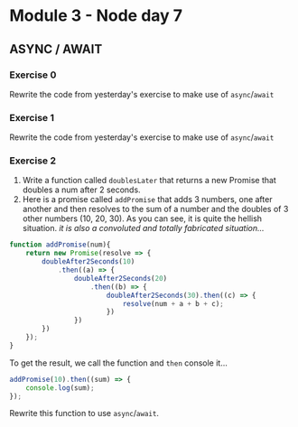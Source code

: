 # Module 3 - Node day 7 

## ASYNC / AWAIT

### Exercise 0

Rewrite the code from yesterday's exercise to make use of `async`/`await`

### Exercise 1

Rewrite the code from yesterday's exercise to make use of `async`/`await`

### Exercise 2

1. Write a function called `doublesLater` that returns a new Promise that doubles a num after 2 seconds.
2. Here is a promise called `addPromise` that adds 3 numbers, one after another and then resolves to the sum of a number and the doubles of 3 other numbers (10, 20, 30). As you can see, it is quite the hellish situation. _it is also a convoluted and totally fabricated situation..._

```js
function addPromise(num){
    return new Promise(resolve => {
        doubleAfter2Seconds(10)
            .then((a) => {
                doubleAfter2Seconds(20)
                    .then((b) => {
                        doubleAfter2Seconds(30).then((c) => {
                            resolve(num + a + b + c);
                        })
                })
        })
    });
}
```

To get the result, we call the function and `then` console it...

```js
addPromise(10).then((sum) => {
    console.log(sum);
});
```

Rewrite this function to use `async`/`await`.


